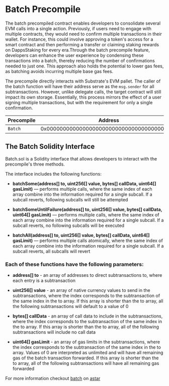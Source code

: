 # Batch Precompile

The batch precompiled contract enables developers to consolidate several EVM calls into a single action. Previously, if users need to engage with multiple contracts, they would need to confirm multiple transactions in their wallet. For instance, this could involve approving a token's access for a smart contract and then performing a transfer or claiming staking rewards on DappsStaking for every era.Through the batch precompile feature, developers can enhance the user experience by condensing these transactions into a batch, thereby reducing the number of confirmations needed to just one. This approach also holds the potential to lower gas fees, as batching avoids incurring multiple base gas fees.

The precompile directly interacts with Substrate's EVM pallet. The caller of the batch function will have their address serve as the `msg.sender` for all subtransactions. However, unlike delegate calls, the target contract will still impact its own storage. Essentially, this process mirrors the effect of a user signing multiple transactions, but with the requirement for only a single confirmation.

| Precompile | Address |
| -------- | -------- |
| `Batch` | 0x0000000000000000000000000000000000005006 |

## The Batch Solidity Interface

Batch.sol is a Solidity interface that allows developers to interact with the precompile's three methods.

The interface includes the following functions:

* **batchSome(address[] to, uint256[] value, bytes[] callData, uint64[] gasLimit)** — performs multiple calls, where the same index of each array combine into the information required for a single subcall. If a subcall reverts, following subcalls will still be attempted

* **batchSomeUntilFailure(address[] to, uint256[] value, bytes[] callData, uint64[] gasLimit)** — performs multiple calls, where the same index of each array combine into the information required for a single subcall. If a subcall reverts, no following subcalls will be executed

* **batchAll(address[] to, uint256[] value, bytes[] callData, uint64[] gasLimit)** — performs multiple calls atomically, where the same index of each array combine into the information required for a single subcall. If a subcall reverts, all subcalls will revert

### Each of these functions have the following parameters:

* **address[] to** - an array of addresses to direct subtransactions to, where each entry is a subtransaction

* **uint256[] value** - an array of native currency values to send in the subtransactions, where the index corresponds to the subtransaction of the same index in the to array. If this array is shorter than the to array, all the following subtransactions will default to a value of 0

* **bytes[] callData** - an array of call data to include in the subtransactions, where the index corresponds to the subtransaction of the same index in the to array. If this array is shorter than the to array, all of the following subtransactions will include no call data

* **uint64[] gasLimit** - an array of gas limits in the subtransactions, where the index corresponds to the subtransaction of the same index in the to array. Values of 0 are interpreted as unlimited and will have all remaining gas of the batch transaction forwarded. If this array is shorter than the to array, all of the following subtransactions will have all remaining gas forwarded

For more information checkout [batch](https://github.com/AstarNetwork/Astar/blob/master/precompiles/batch/Batch.sol) on [astar](https://github.com/AstarNetwork/Astar)
